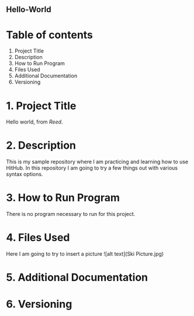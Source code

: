 ## Hello-World
# Table of contents
1. Project Title 
2. Description 
3. How to Run Program 
4. Files Used 
5. Additional Documentation 
6. Versioning 


# 1. Project Title
Hello world, from *Reed*.

# 2. Description
This is my sample repository where I am practicing and learning how to use HitHub. In this repository I am going to try a few things out with various syntax options.

# 3. How to Run Program
There is no program necessary to run for this project.

# 4. Files Used
Here I am going to try to insert a picture
![alt text](Ski Picture.jpg)

# 5. Additional Documentation

# 6. Versioning

